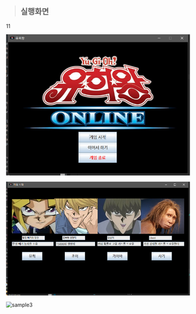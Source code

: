 

> ## 실행화면
11
<br/>

![sample1](./Image/sample1.png)

![sample2](./Image/sample2.png)

![sample3](.Image/sample3.png)
